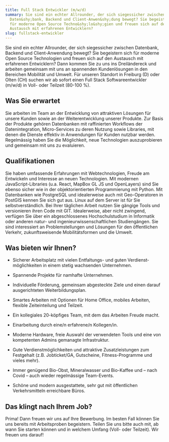 ```yaml
---
title: Full Stack Entwickler (m/w/d)
summary: Sie sind ein echter Allrounder, der sich siegessicher zwischen
  Daten&shy;bank, Backend und Client-Anwen&shy;dung bewegt? Sie begeistern sich
  für moderne Open Source Techno&shy;lo&shy;gien und freuen sich auf den
  Austausch mit erfahrenen Entwicklern?
slug: fullstack-entwickler
---
```

Sie sind ein echter Allrounder, der sich siegessicher zwischen Datenbank, Backend und Client-Anwendung bewegt? Sie begeistern sich für moderne Open Source Technologien und freuen sich auf den Austausch mit erfahrenen Entwicklern? Dann kommen Sie zu uns ins Dreiländereck und arbeiten gemeinsam mit uns an spannenden Kundenlösungen in den Bereichen Mobilität und Umwelt. Für unseren Standort in Freiburg (D) oder Olten (CH)  suchen wir ab sofort einen Full Stack Softwareentwickler (m/w/d) in Voll- oder Teilzeit (80-100 %).

## Was Sie erwartet

Sie arbeiten im Team an der Entwicklung von attraktiven Lösungen für unsere Kunden sowie an der Weiterentwicklung unserer Produkte. Zur Basis der Produkte gehören Datenbanken mit raffinierten Workflows der Datenintegration, Micro-Services zu deren Nutzung sowie Libraries, mit denen die Dienste effektiv in Anwendungen für Kunden nutzbar werden. Regelmässig haben Sie die Möglichkeit, neue Technologien auszuprobieren und gemeinsam mit uns zu evaluieren. 

## Qualifikationen

Sie haben umfassende Erfahrungen mit Webtechnologien, Freude am Entwickeln und Interesse an neuen Technologien. Mit modernen JavaScript-Libraries (u.a. React, MapBox GL JS und OpenLayers) sind Sie ebenso sicher wie in der objekt­orientierten Programmierung mit Python. Mit Datenbanken wie Postgre­SQL und idealerweise auch mit Geo-Operatoren in PostGIS kennen Sie sich gut aus. Linux auf dem Server ist für Sie selbstverständlich. Bei Ihrer täglichen Arbeit nutzen Sie gängige Tools und versionieren ihren Code mit GIT. Idealerweise, aber nicht zwingend, verfügen Sie über ein abgeschlossenes Hochschulstudium in Informatik oder anderen natur- und ingenieur&shy;wissen&shy;schaft&shy;lichen Studien­gängen. Sie sind interessiert an Problemstellungen und Lösungen für den öffentlichen Verkehr, zukunftsweisende Mobilitätsformen und die Umwelt.

## Was bieten wir Ihnen?

* Sicherer Arbeitsplatz mit vielen Entfaltungs- und guten Verdienst­möglichkeiten in einem stetig wachsenden Unternehmen. 

* Spannende Projekte für namhafte Unternehmen. 

* Individuelle Förderung, gemeinsam abgesteckte Ziele und einen darauf ausgerichteten Weiterbildungsplan. 

* Smartes Arbeiten mit Optionen für Home Office, mobiles Arbeiten, flexible Zeiteinteilung und Teilzeit.

* Ein kollegiales 20-köpfiges Team, mit dem das Arbeiten Freude macht.

* Einarbeitung durch eine/n erfahrene/n Kollegen/in. 

* Moderne Hardware, freie Auswahl der verwendeten Tools und eine von kompetenten Admins gemanagte Infrastruktur.

* Gute Verdienstmöglichkeiten und attraktive Zusatz­leistungen zum Festgehalt (z.B. Job­ticket/GA, Gutscheine, Fitness-Programme und vieles mehr). 

* Immer genügend Bio-Obst, Mineralwasser und Bio-Kaffee und – nach Covid – auch wieder regelmässige Team-Events. 

* Schöne und modern ausgestattete, sehr gut mit öffentlichen Verkehrsmitteln erreichbare Büros.

## Das klingt nach Ihrem Job?

Prima! Dann freuen wir uns auf Ihre Bewerbung. Im besten Fall können Sie uns bereits mit Arbeitsproben begeistern. Teilen Sie uns bitte auch mit, ab wann Sie starten können und in welchem Umfang (Voll- oder Teilzeit). Wir freuen uns darauf!